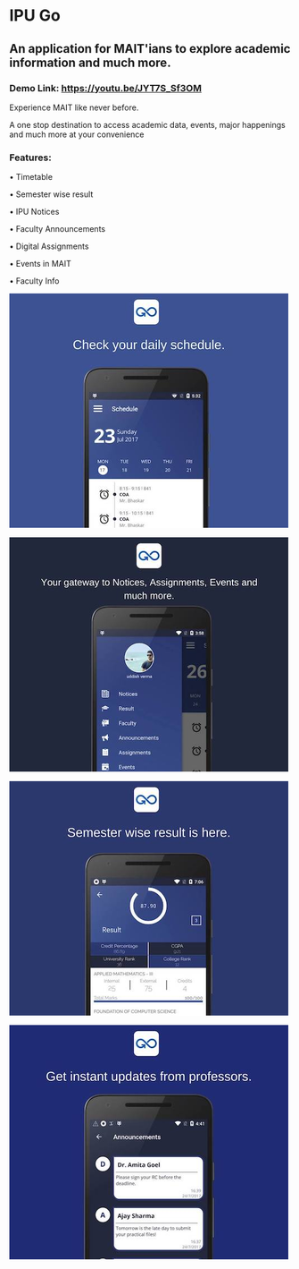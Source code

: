 # IPU Go

## An application for MAIT'ians to explore academic information and much more.
### Demo Link: https://youtu.be/JYT7S_Sf3OM

Experience MAIT like never before. 

A one stop destination to access academic data, events, major happenings and much more at your convenience

### Features:

• Timetable

• Semester wise result

• IPU Notices

• Faculty Announcements

• Digital Assignments

• Events in MAIT

• Faculty Info

![pageres](ipu_go_home.jpg "Main")

![pageres](ipu_go_nav.jpg "Main")

![pageres](ipu_go_results.jpg "Main")

![pageres](ipu_go_announcements.jpg "Main")
